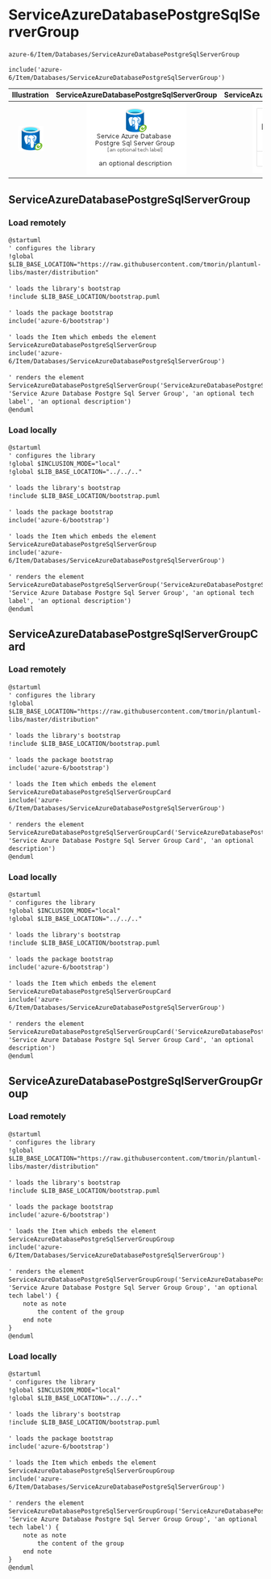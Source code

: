 # ServiceAzureDatabasePostgreSqlServerGroup


```text
azure-6/Item/Databases/ServiceAzureDatabasePostgreSqlServerGroup
```

```text
include('azure-6/Item/Databases/ServiceAzureDatabasePostgreSqlServerGroup')
```



| Illustration | ServiceAzureDatabasePostgreSqlServerGroup | ServiceAzureDatabasePostgreSqlServerGroupCard | ServiceAzureDatabasePostgreSqlServerGroupGroup |
| :---: | :---: | :---: | :---: |
| ![illustration for Illustration](../../../azure-6/Item/Databases/ServiceAzureDatabasePostgreSqlServerGroup.png) | ![illustration for ServiceAzureDatabasePostgreSqlServerGroup](../../../azure-6/Item/Databases/ServiceAzureDatabasePostgreSqlServerGroup.Local.png) | ![illustration for ServiceAzureDatabasePostgreSqlServerGroupCard](../../../azure-6/Item/Databases/ServiceAzureDatabasePostgreSqlServerGroupCard.Local.png) | ![illustration for ServiceAzureDatabasePostgreSqlServerGroupGroup](../../../azure-6/Item/Databases/ServiceAzureDatabasePostgreSqlServerGroupGroup.Local.png) |




## ServiceAzureDatabasePostgreSqlServerGroup

### Load remotely
```plantuml
@startuml
' configures the library
!global $LIB_BASE_LOCATION="https://raw.githubusercontent.com/tmorin/plantuml-libs/master/distribution"

' loads the library's bootstrap
!include $LIB_BASE_LOCATION/bootstrap.puml

' loads the package bootstrap
include('azure-6/bootstrap')

' loads the Item which embeds the element ServiceAzureDatabasePostgreSqlServerGroup
include('azure-6/Item/Databases/ServiceAzureDatabasePostgreSqlServerGroup')

' renders the element
ServiceAzureDatabasePostgreSqlServerGroup('ServiceAzureDatabasePostgreSqlServerGroup', 'Service Azure Database Postgre Sql Server Group', 'an optional tech label', 'an optional description')
@enduml
```

### Load locally
```plantuml
@startuml
' configures the library
!global $INCLUSION_MODE="local"
!global $LIB_BASE_LOCATION="../../.."

' loads the library's bootstrap
!include $LIB_BASE_LOCATION/bootstrap.puml

' loads the package bootstrap
include('azure-6/bootstrap')

' loads the Item which embeds the element ServiceAzureDatabasePostgreSqlServerGroup
include('azure-6/Item/Databases/ServiceAzureDatabasePostgreSqlServerGroup')

' renders the element
ServiceAzureDatabasePostgreSqlServerGroup('ServiceAzureDatabasePostgreSqlServerGroup', 'Service Azure Database Postgre Sql Server Group', 'an optional tech label', 'an optional description')
@enduml
```

## ServiceAzureDatabasePostgreSqlServerGroupCard

### Load remotely
```plantuml
@startuml
' configures the library
!global $LIB_BASE_LOCATION="https://raw.githubusercontent.com/tmorin/plantuml-libs/master/distribution"

' loads the library's bootstrap
!include $LIB_BASE_LOCATION/bootstrap.puml

' loads the package bootstrap
include('azure-6/bootstrap')

' loads the Item which embeds the element ServiceAzureDatabasePostgreSqlServerGroupCard
include('azure-6/Item/Databases/ServiceAzureDatabasePostgreSqlServerGroup')

' renders the element
ServiceAzureDatabasePostgreSqlServerGroupCard('ServiceAzureDatabasePostgreSqlServerGroupCard', 'Service Azure Database Postgre Sql Server Group Card', 'an optional description')
@enduml
```

### Load locally
```plantuml
@startuml
' configures the library
!global $INCLUSION_MODE="local"
!global $LIB_BASE_LOCATION="../../.."

' loads the library's bootstrap
!include $LIB_BASE_LOCATION/bootstrap.puml

' loads the package bootstrap
include('azure-6/bootstrap')

' loads the Item which embeds the element ServiceAzureDatabasePostgreSqlServerGroupCard
include('azure-6/Item/Databases/ServiceAzureDatabasePostgreSqlServerGroup')

' renders the element
ServiceAzureDatabasePostgreSqlServerGroupCard('ServiceAzureDatabasePostgreSqlServerGroupCard', 'Service Azure Database Postgre Sql Server Group Card', 'an optional description')
@enduml
```

## ServiceAzureDatabasePostgreSqlServerGroupGroup

### Load remotely
```plantuml
@startuml
' configures the library
!global $LIB_BASE_LOCATION="https://raw.githubusercontent.com/tmorin/plantuml-libs/master/distribution"

' loads the library's bootstrap
!include $LIB_BASE_LOCATION/bootstrap.puml

' loads the package bootstrap
include('azure-6/bootstrap')

' loads the Item which embeds the element ServiceAzureDatabasePostgreSqlServerGroupGroup
include('azure-6/Item/Databases/ServiceAzureDatabasePostgreSqlServerGroup')

' renders the element
ServiceAzureDatabasePostgreSqlServerGroupGroup('ServiceAzureDatabasePostgreSqlServerGroupGroup', 'Service Azure Database Postgre Sql Server Group Group', 'an optional tech label') {
    note as note
        the content of the group
    end note
}
@enduml
```

### Load locally
```plantuml
@startuml
' configures the library
!global $INCLUSION_MODE="local"
!global $LIB_BASE_LOCATION="../../.."

' loads the library's bootstrap
!include $LIB_BASE_LOCATION/bootstrap.puml

' loads the package bootstrap
include('azure-6/bootstrap')

' loads the Item which embeds the element ServiceAzureDatabasePostgreSqlServerGroupGroup
include('azure-6/Item/Databases/ServiceAzureDatabasePostgreSqlServerGroup')

' renders the element
ServiceAzureDatabasePostgreSqlServerGroupGroup('ServiceAzureDatabasePostgreSqlServerGroupGroup', 'Service Azure Database Postgre Sql Server Group Group', 'an optional tech label') {
    note as note
        the content of the group
    end note
}
@enduml
```

